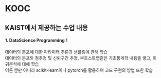 # KOOC
<h2>KAIST에서 제공하는 수업 내용</h1>
<h4> 1. DataScience Programming 1</h2>

데이터의 분포에 대한 파라미터 추론과 샘플링에 관해 학습   
데이터의 분포와 점추정 및 신뢰구간 추정, 부트스트랩같은 기초통계학 내용을 쌓고, 회귀분석에 대해 학습   
이론 뿐만 아니라 scikit-learn이나 pytorch를 활용하여 코드 구현의 방법 또한 학습
